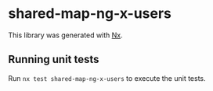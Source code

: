 # shared-map-ng-x-users

This library was generated with [Nx](https://nx.dev).

## Running unit tests

Run `nx test shared-map-ng-x-users` to execute the unit tests.
